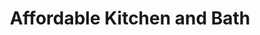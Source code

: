 ---
title: "Affordable Kitchen and Bath"
url: /louisville/affordable-kitchen-and-bath/
shop: interior decoration
---